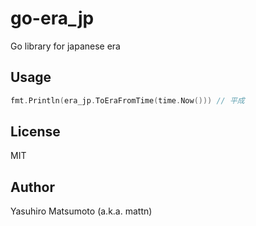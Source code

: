 # go-era_jp

Go library for japanese era

## Usage

```go
fmt.Println(era_jp.ToEraFromTime(time.Now())) // 平成
```

## License

MIT

## Author

Yasuhiro Matsumoto (a.k.a. mattn)
